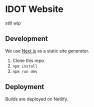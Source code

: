 # IDOT Website
still wip

## Development
We use [Next.js](https://nextjs.org/) as a static site generator.
1. Clone this repo
2. `npm install`
3. `npm run dev`

## Deployment
Builds are deployed on Netlify.
